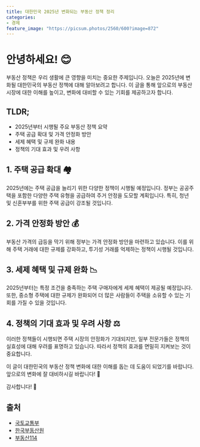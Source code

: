 ```yaml
---
title: 대한민국 2025년 변화되는 부동산 정책 정리
categories: 
- 경제
feature_image: "https://picsum.photos/2560/600?image=872"
---
```


# 안녕하세요! 😊

부동산 정책은 우리 생활에 큰 영향을 미치는 중요한 주제입니다. 오늘은 2025년에 변화될 대한민국의 부동산 정책에 대해 알아보려고 합니다. 이 글을 통해 앞으로의 부동산 시장에 대한 이해를 높이고, 변화에 대비할 수 있는 기회를 제공하고자 합니다.

## TLDR;
- 2025년부터 시행될 주요 부동산 정책 요약
- 주택 공급 확대 및 가격 안정화 방안
- 세제 혜택 및 규제 완화 내용
- 정책의 기대 효과 및 우려 사항

## 1. 주택 공급 확대 🏘️
2025년에는 주택 공급을 늘리기 위한 다양한 정책이 시행될 예정입니다. 정부는 공공주택을 포함한 다양한 주택 유형을 공급하여 주거 안정을 도모할 계획입니다. 특히, 청년 및 신혼부부를 위한 주택 공급이 강조될 것입니다.

## 2. 가격 안정화 방안 💰
부동산 가격의 급등을 막기 위해 정부는 가격 안정화 방안을 마련하고 있습니다. 이를 위해 주택 거래에 대한 규제를 강화하고, 투기성 거래를 억제하는 정책이 시행될 것입니다. 

## 3. 세제 혜택 및 규제 완화 📉
2025년부터는 특정 조건을 충족하는 주택 구매자에게 세제 혜택이 제공될 예정입니다. 또한, 중소형 주택에 대한 규제가 완화되어 더 많은 사람들이 주택을 소유할 수 있는 기회를 가질 수 있을 것입니다.

## 4. 정책의 기대 효과 및 우려 사항 ⚖️
이러한 정책들이 시행되면 주택 시장의 안정화가 기대되지만, 일부 전문가들은 정책의 실효성에 대해 우려를 표명하고 있습니다. 따라서 정책의 효과를 면밀히 지켜보는 것이 중요합니다.

이 글이 대한민국의 부동산 정책 변화에 대한 이해를 돕는 데 도움이 되었기를 바랍니다. 앞으로의 변화에 잘 대비하시길 바랍니다! 🙌

감사합니다! 💖

## 출처
- [국토교통부](https://www.molit.go.kr)
- [한국부동산원](https://www.kab.co.kr)
- [부동산114](https://www.r114.co.kr)
